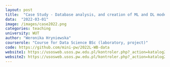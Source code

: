 ```yaml
---
layout: post
title:  "Case Study - Database analysis, and creation of ML and DL models"
data:  "2022-03-01"
image: /images/case2022.png
categories: teaching
university: WUT
author: "Weronika Hryniewska"
courserole: "Course for Data Science BSc (laboratory, project)"
code: https://github.com/mini-pw/2022L-WB-data
website1: https://usosweb.usos.pw.edu.pl/kontroler.php?_action=katalog2/przedmioty/pokazPrzedmiot&kod=1120-DS000-ISP-0241
website2: https://usosweb.usos.pw.edu.pl/kontroler.php?_action=katalog2/przedmioty/pokazPrzedmiot&kod=1120-DS000-ISP-0363
---
```


